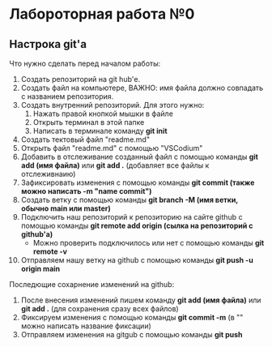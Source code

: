  # Лабороторная работа №0
 ## Настрока git'а
 Что нужно сделать перед началом работы:
 1. Создать репозиторий на git hub'е.
 2. Создать файл на компьютере, ВАЖНО: имя файла должно совпадать с названием репозитория.
 3. Создать внутренний репозиторий. Для этого нужно:
    1) Нажать правой кнопкой мышки в файле
    2) Открыть терминал в этой папке
    3) Написать в терминале команду **git init**
4. Создать тектовый файл "readme.md"
5. Открыть файл "readme.md" с помощью "VSCodium"
6. Добавить в отслеживание созданный файл с помощью команды **git add (имя файла)** или **git add .** (добавляет все файлы к отслеживнаию)
7. Зафиксировать изменения с помощью команды **git commit (также можно написать -m "name commit")**
8. Создать ветку с помощью команды **git branch -M (имя ветки, обычно main или master)**
9. Подключить наш репозиторий к репозиторию на сайте github с помощью команды **git remote add origin (сылка на репозиторий с github'a)**
    + Можно проверить подключилось или нет с помощью команды **git remote -v**
10. Отправляем нашу ветку на github с помощью команды **git push -u origin main**

Последющие сохарнение изменений на github:
1. После внесения изменений пишем команду **git add (имя файла)** или **git add .** (для сохранения сразу всех файлов) 
2. Фиксируем изменения с помощью команды **git commit -m** (в "" можно написать название фиксации)
3. Отправляем изменения на gitgub с помощью команды **git push**


